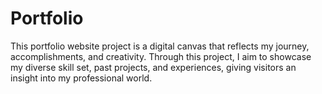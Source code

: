 # Portfolio

This portfolio website project is a digital canvas that reflects my journey, accomplishments, and creativity. Through this project, I aim to showcase my diverse skill set, past projects, and experiences, giving visitors an insight into my professional world.









